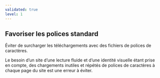 ```yaml
---
validated: true
level: 1
---
```


## Favoriser les polices standard

Éviter de surcharger les téléchargements avec des fichiers de polices de caractères.

Le besoin d’un site d’une lecture fluide et d’une identité visuelle étant prise en compte, des chargements inutiles et répétés de polices de caractères à chaque page du site est une erreur à éviter.
